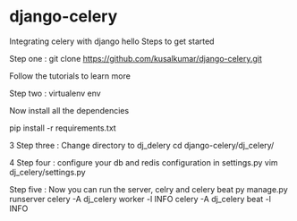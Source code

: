 # django-celery
Integrating celery with django 
hello
Steps to get started

Step one :
git clone https://github.com/kusalkumar/django-celery.git

Follow the tutorials to learn more

Step two :
virtualenv env

Now install all the dependencies

pip install -r requirements.txt

3 Step three : Change directory to dj_delery
cd django-celery/dj_celery/

4 Step four : configure your db and redis configuration in settings.py
vim dj_celery/settings.py

Step five : Now you can run the server, celry and celery beat
py manage.py runserver
celery -A dj_celery worker -l INFO
celery -A dj_celery beat -l INFO
